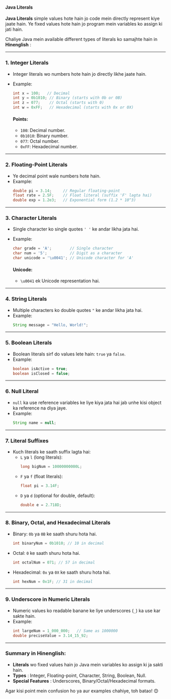 
#### Java Literals

**Java Literals** simple values hote hain jo code mein directly represent kiye jaate hain. Ye fixed values hote hain jo program mein variables ko assign ki jati hain.

Chaliye Java mein available different types of literals ko samajhte hain in  **Hinenglish** :

---

### 1. **Integer Literals**

* Integer literals wo numbers hote hain jo directly likhe jaate hain.
* Example:

  ```java
  int x = 100;   // Decimal
  int y = 0b1010; // Binary (starts with 0b or 0B)
  int z = 077;    // Octal (starts with 0)
  int w = 0xFF;   // Hexadecimal (starts with 0x or 0X)
  ```

  #### Points:


  * `100`: Decimal number.
  * `0b1010`: Binary number.
  * `077`: Octal number.
  * `0xFF`: Hexadecimal number.

---

### 2. **Floating-Point Literals**

* Ye decimal point wale numbers hote hain.
* Example:
  ```java
  double pi = 3.14;     // Regular floating-point
  float rate = 2.5F;    // Float literal (suffix 'F' lagta hai)
  double exp = 1.2e3;   // Exponential form (1.2 * 10^3)
  ```

---

### 3. **Character Literals**

* Single character ko single quotes `' '` ke andar likha jata hai.
* Example:

  ```java
  char grade = 'A';        // Single character
  char num = '5';          // Digit as a character
  char unicode = '\u0041'; // Unicode character for 'A'
  ```

  #### Unicode:


  * `\u0041` ek Unicode representation hai.

---

### 4. **String Literals**

* Multiple characters ko double quotes `"` ke andar likha jata hai.
* Example:
  ```java
  String message = "Hello, World!";
  ```

---

### 5. **Boolean Literals**

* Boolean literals sirf do values lete hain: `true` ya `false`.
* Example:
  ```java
  boolean isActive = true;
  boolean isClosed = false;
  ```

---

### 6. **Null Literal**

* `null` ka use reference variables ke liye kiya jata hai jab unhe kisi object ka reference na diya jaye.
* Example:
  ```java
  String name = null;
  ```

---

### 7. **Literal Suffixes**

* Kuch literals ke saath suffix lagta hai:
  * `L` ya `l` (long literals):
    ```java
    long bigNum = 10000000000L;
    ```
  * `F` ya `f` (float literals):
    ```java
    float pi = 3.14F;
    ```
  * `D` ya `d` (optional for double, default):
    ```java
    double e = 2.718D;
    ```

---

### 8. **Binary, Octal, and Hexadecimal Literals**

* Binary: `0b` ya `0B` ke saath shuru hota hai.
  ```java
  int binaryNum = 0b1010; // 10 in decimal
  ```
* Octal: `0` ke saath shuru hota hai.
  ```java
  int octalNum = 071; // 57 in decimal
  ```
* Hexadecimal: `0x` ya `0X` ke saath shuru hota hai.
  ```java
  int hexNum = 0x1F; // 31 in decimal
  ```

---

### 9. **Underscore in Numeric Literals**

* Numeric values ko readable banane ke liye underscores (`_`) ka use kar sakte hain.
* Example:
  ```java
  int largeNum = 1_000_000;   // Same as 1000000
  double preciseValue = 3.14_15_92;
  ```

---

### Summary in Hinenglish:

* **Literals** wo fixed values hain jo Java mein variables ko assign ki ja sakti hain.
* **Types** : Integer, Floating-point, Character, String, Boolean, Null.
* **Special Features** : Underscores, Binary/Octal/Hexadecimal formats.

Agar kisi point mein confusion ho ya aur examples chahiye, toh batao! 😊
